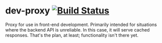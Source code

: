 # dev-proxy [![Build Status](https://travis-ci.org/mrotaru/dev-proxy.svg?branch=master)](https://travis-ci.org/mrotaru/dev-proxy)

Proxy for use in front-end development. Primarily intended for situations where
the backend API is unreliable. In this case, it will serve cached responses.
That's the plan, at least; functionality isn't there yet.
